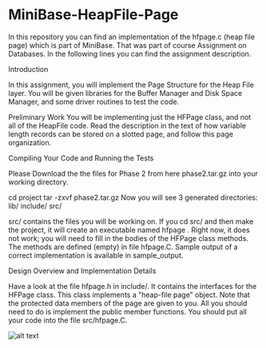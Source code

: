 # MiniBase-HeapFile-Page
In this repository you can find an implementation of the hfpage.c (heap file page) which is part of MiniBase. That was part of course Assignment on Databases. In the following lines you can find the assignment description.

Introduction

In this assignment, you will implement the Page Structure for the Heap File layer. You will be given libraries for the Buffer Manager and Disk Space Manager, and some driver routines to test the code.

Preliminary Work
You will be implementing just the HFPage class, and not all of the HeapFile code. Read the description in the text of how variable length records can be stored on a slotted page, and follow this page organization.

Compiling Your Code and Running the Tests

Please Download the the files for Phase 2 from here phase2.tar.gz into your working directory.

cd project
tar -zxvf phase2.tar.gz
Now you will see 3 generated directories:
lib/
include/
src/

src/ contains the files you will be working on. If you cd src/ and then make the project, it will create an executable named hfpage . Right now, it does not work; you will need to fill in the bodies of the HFPage class methods. The methods are defined (empty) in file hfpage.C.
Sample output of a correct implementation is available in sample_output.

Design Overview and Implementation Details

Have a look at the file hfpage.h in include/. It contains the interfaces for the HFPage class. This class implements a "heap-file page" object. Note that the protected data members of the page are given to you. All you should need to do is implement the public member functions. You should put all your code into the file src/hfpage.C.

![alt text](https://ibb.co/8dmLHDr)



